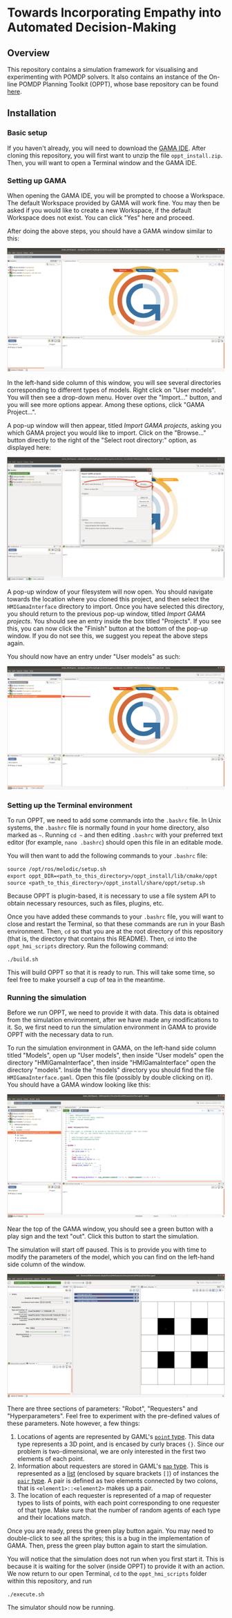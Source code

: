 # Towards Incorporating Empathy into Automated Decision-Making

## Overview

This repository contains a simulation framework for visualising and experimenting with POMDP solvers.
It also contains an instance of the On-line POMDP Planning Toolkit (OPPT), whose base repository can be found [here](https://github.com/RDLLab/oppt).

## Installation

### Basic setup

If you haven't already, you will need to download the [GAMA IDE](https://gama-platform.org/download).
After cloning this repository, you will first want to unzip the file `oppt_install.zip`.
Then, you will want to open a Terminal window and the GAMA IDE.

### Setting up GAMA

When opening the GAMA IDE, you will be prompted to choose a Workspace.
The default Workspace provided by GAMA will work fine.
You may then be asked if you would like to create a new Workspace, if the default Workspace does not exist.
You can click "Yes" here and proceed.

After doing the above steps, you should have a GAMA window similar to this:

![](assets/gama-intro.png)

In the left-hand side column of this window, you will see several directories corresponding to different types of models.
Right click on "User models".
You will then see a drop-down menu.
Hover over the "Import..." button, and you will see more options appear.
Among these options, click "GAMA Project...".

A pop-up window will then appear, titled *Import GAMA projects*, asking you which GAMA project you would like to import.
Click on the "Browse..." button directly to the right of the "Select root directory:" option, as displayed here:

![](assets/import-project.png)

A pop-up window of your filesystem will now open.
You should navigate towards the location where you cloned this project, and then select the `HMIGamaInterface` directory to import.
Once you have selected this directory, you should return to the previous pop-up window, titled *Import GAMA projects*.
You should see an entry inside the box titled "Projects".
If you see this, you can now click the "Finish" button at the bottom of the pop-up window.
If you do not see this, we suggest you repeat the above steps again.

You should now have an entry under "User models" as such:

![](assets/added-model.png)

### Setting up the Terminal environment

To run OPPT, we need to add some commands into the `.bashrc` file.
In Unix systems, the `.bashrc` file is normally found in your home directory, also marked as `~`.
Running `cd ~` and then editing `.bashrc` with your preferred text editor (for example, `nano .bashrc`) should open this file in an editable mode.

You will then want to add the following commands to your `.bashrc` file:

```
source /opt/ros/melodic/setup.sh
export oppt_DIR=<path_to_this_directory>/oppt_install/lib/cmake/oppt
source <path_to_this_directory>/oppt_install/share/oppt/setup.sh
```

Because OPPT is plugin-based, it is necessary to use a file system API to obtain necessary resources, such as files, plugins, etc.

Once you have added these commands to your `.bashrc` file, you will want to close and restart the Terminal, so that these commands are run in your Bash environment.
Then, `cd` so that you are at the root directory of this repository (that is, the directory that contains this README).
Then, `cd` into the `oppt_hmi_scripts` directory. Run the following command:

```
./build.sh
```

This will build OPPT so that it is ready to run.
This will take some time, so feel free to make yourself a cup of tea in the meantime.

### Running the simulation

Before we run OPPT, we need to provide it with data.
This data is obtained from the simulation environment, after we have made any modifications to it.
So, we first need to run the simulation environment in GAMA to provide OPPT with the necessary data to run.

To run the simulation environment in GAMA, on the left-hand side column titled "Models", open up "User models", then inside "User models" open the directory "HMIGamaInterface", then inside "HMIGamaInterface" open the directory "models".
Inside the "models" directory you should find the file `HMIGamaInterface.gaml`.
Open this file (possibly by double clicking on it).
You should have a GAMA window looking like this:

![](assets/gama-open.png)

Near the top of the GAMA window, you should see a green button with a play sign and the text "out".
Click this button to start the simulation.

The simulation will start off paused.
This is to provide you with time to modify the parameters of the model, which you can find on the left-hand side column of the window.

![](assets/initial-start.png)

There are three sections of parameters: "Robot", "Requesters" and "Hyperparameters".
Feel free to experiment with the pre-defined values of these parameters.
Note however, a few things:
1. Locations of agents are represented by GAML's [`point` type](https://gama-platform.org/wiki/DataTypes#point). This data type represents a 3D point, and is encased by curly braces `{}`. Since our problem is two-dimensional, we are only interested in the first two elements of each point.
2. Information about requesters are stored in GAML's [`map` type](https://gama-platform.org/wiki/DataTypes#map). This is represented as a [list](https://gama-platform.org/wiki/DataTypes#list) (enclosed by square brackets `[]`) of instances the [`pair` type](https://gama-platform.org/wiki/DataTypes#pair). A pair is defined as two elements connected by two colons, that is `<element1>::<element2>` makes up a pair.
3. The location of each requester is represented of a map of requester types to lists of points, with each point corresponding to one requester of that type. Make sure that the number of random agents of each type and their locations match.

Once you are ready, press the green play button again. You may need to double-click to see all the sprites; this is a bug in the implementation of GAMA.
Then, press the green play button again to start the simulation.

You will notice that the simulation does not run when you first start it. This is because it is waiting for the solver (inside OPPT) to provide it with an action.
We now return to our open Terminal, `cd` to the `oppt_hmi_scripts` folder within this repository, and run

```
./execute.sh
```

The simulator should now be running.